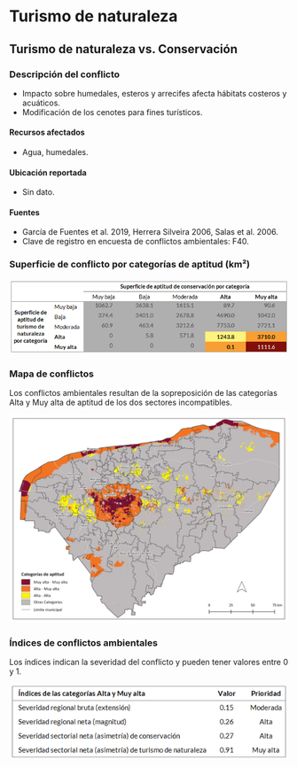 # Turismo de naturaleza

## Turismo de naturaleza **vs.** Conservación

### Descripción del conflicto

- Impacto sobre humedales, esteros y arrecifes afecta hábitats costeros y acuáticos.
- Modificación de los cenotes para fines turísticos.


#### Recursos afectados

* Agua, humedales.


#### Ubicación reportada

- Sin dato.


#### Fuentes

- García de Fuentes et al. 2019, Herrera Silveira 2006, Salas et al. 2006.
- Clave de registro en encuesta de conflictos ambientales: F40.


### Superficie de conflicto por categorías de aptitud (km²)

![](./recursos/conflictos/fi_tur_naturaleza_conservacion_extension.png)

<div style="page-break-after: always;"></div>

### Mapa de conflictos

Los conflictos ambientales resultan de la sopreposición de las categorías Alta y Muy alta de aptitud de los dos sectores incompatibles.

![](./recursos/conflictos/mapa_tur_naturaleza_eq_cruza_conservacion_eq.png)


### Índices de conflictos ambientales

Los índices indican la severidad del conflicto y pueden tener valores entre 0 y 1.

![](./recursos/conflictos/fi_tur_naturaleza_conservacion_indices.png)
